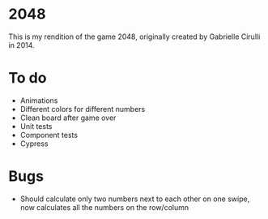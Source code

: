# 2048

This is my rendition of the game 2048, originally created by Gabrielle Cirulli in 2014. 

# To do

- Animations
- Different colors for different numbers
- Clean board after game over
- Unit tests
- Component tests
- Cypress

# Bugs

- Should calculate only two numbers next to each other on one swipe, now calculates all the numbers on the row/column
